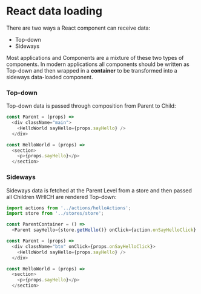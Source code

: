 # React data loading

There are two ways a React component can receive data:

* Top-down
* Sideways

Most applications and Components are a mixture of these two types of components. In modern applications all components should be written as Top-down and then wrapped in a __container__ to be transformed into a sideways data-loaded component.

### Top-down

Top-down data is passed through composition from Parent to Child:

```js
const Parent = (props) =>
  <div className="main">
    <HelloWorld sayHello={props.sayHello} />
  </div>
```

```js
const HelloWorld = (props) =>
  <section>
    <p>{props.sayHello}</p>
  </section>
```

### Sideways

Sideways data is fetched at the Parent Level from a store and then passed all Children WHICH are rendered Top-down:

```js
import actions from '../actions/helloActions';
import store from '../stores/store';

const ParentContainer = () =>
  <Parent sayHello={store.getHello()} onClick={action.onSayHelloClick} />
```

```js
const Parent = (props) =>
  <div className="btn" onClick={props.onSayHelloClick}>
    <HelloWorld sayHello={props.sayHello} />
  </div>
```

```js
const HelloWorld = (props) =>
  <section>
    <p>{props.sayHello}</p>
  </section>
```
